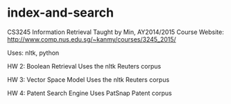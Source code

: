 # index-and-search
CS3245 Information Retrieval 
Taught by Min, AY2014/2015
Course Website: http://www.comp.nus.edu.sg/~kanmy/courses/3245_2015/

Uses: 
nltk, python

HW 2: Boolean Retrieval
Uses the nltk Reuters corpus

HW 3: Vector Space Model
Uses the nltk Reuters corpus

HW 4: Patent Search Engine
Uses PatSnap Patent corpus

